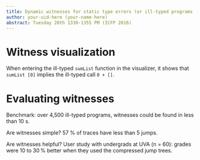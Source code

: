 ```yaml
---
title: Dynamic witnesses for static type errors (or ill-typed programs usually go wrong)
author: your-uid-here (your-name-here)
abstract: Tuesday 20th 1330-1355 PM (ICFP 2016)
---
```


# Witness visualization

When entering the ill-typed `sumList` function in the visualizer, it shows that
`sumList [0]` implies the ill-typed call `0 + []`.

# Evaluating witnesses

Benchmark: over 4,500 ill-typed programs, witnesses could be found in less than
10 s.

Are witnesses simple? 57 % of traces have less than 5 jumps.

Are witnesses helpful? User study with undergrads at UVA (n = 60): grades were
10 to 30 % better when they used the compressed jump trees.
